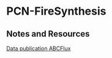 # PCN-FireSynthesis







## Notes and Resources
[Data publication ABCFlux](https://daac.ornl.gov/cgi-bin/dsviewer.pl?ds_id=1934)
